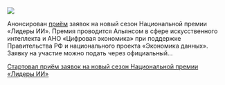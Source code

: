 <!--2025-07-29 14:23:14-->
<div class="yb">
  <div class="rss habr"><img src="https://habrastorage.org/getpro/habr/upload_files/43c/789/2c9/43c7892c91ee09979c337c31a89a1877.jpg" /><p>Анонсирован <a href="https://ai-awards.ru/news/28" rel="noopener noreferrer nofollow">приём</a> заявок на новый сезон Национальной премии «Лидеры ИИ». Премия проводится Альянсом в сфере искусственного интеллекта и АНО «Цифровая экономика» при поддержке Правительства РФ и национального проекта «Экономика данных». Заявку на участие можно подать через официальный... <p class="titl"><a href="https://habr.com/ru/news/932144/?utm_source=habrahabr&utm_medium=rss&utm_campaign=932144">Стартовал приём заявок на новый сезон Национальной премии «Лидеры ИИ»</a></p></div>
</div>
